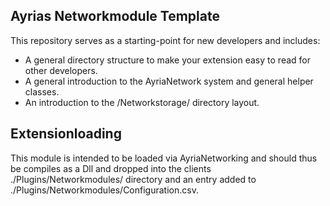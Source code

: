 Ayrias Networkmodule Template
---

This repository serves as a starting-point for new developers and includes:

* A general directory structure to make your extension easy to read for other developers.
* A general introduction to the AyriaNetwork system and general helper classes.
* An introduction to the /Networkstorage/ directory layout.

Extensionloading
--

This module is intended to be loaded via AyriaNetworking and should thus be compiles as a Dll and dropped into the clients ./Plugins/Networkmodules/ directory
and an entry added to ./Plugins/Networkmodules/Configuration.csv.
